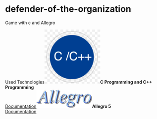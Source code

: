 # defender-of-the-organization
Game with c and Allegro
<br/>
<table>
	<tr>
		</td colspan="2">Used Technologies</td>
	</tr>
	<tr>
		</td>
			<img width="180px" src="img/c_plus_logo.png"/>
		</td>
		</td>
			<b>C Programming and C++ Programming</b><br/>
			<a href="https://www.cprogramming.com/" target="_blank">Documentation</a>
		</td>
	</tr>
	<tr>
		</td>
			<img width="180px" src="img/logo_allegro.png"/>
		</td>
		</td>
			<b>Allegro 5</b><br/>
			<a href="https://liballeg.org/" target="_blank">Documentation</a>
		</td>
	</tr>
</table>